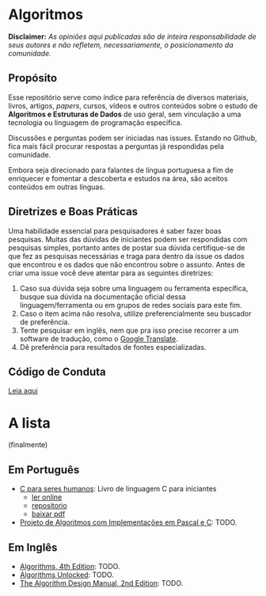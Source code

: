 # Algoritmos

**Disclaimer:** _As opiniões aqui publicadas são de inteira responsabilidade de seus autores e não refletem, necessariamente, o posicionamento da comunidade._ 


## Propósito

Esse repositório serve como índice para referência de diversos materiais, livros, artigos, *papers*, cursos, vídeos e outros conteúdos sobre o estudo de **Algoritmos e Estruturas de Dados** de uso geral, sem vinculação a uma tecnologia ou linguagem de programação específica.

Discussões e perguntas podem ser iniciadas nas issues. Estando no Github, fica mais fácil procurar respostas a perguntas já respondidas pela comunidade.

Embora seja direcionado para falantes de língua portuguesa a fim de enriquecer e fomentar a descoberta e estudos na área, são aceitos conteúdos em outras línguas.


## Diretrizes e Boas Práticas

Uma habilidade essencial para pesquisadores é saber fazer boas pesquisas. Muitas das dúvidas de iniciantes podem ser respondidas com pesquisas simples, portanto antes de postar sua dúvida certifique-se de que fez as pesquisas necessárias e traga para dentro da issue os dados que encontrou e os dados que não encontrou sobre o assunto. Antes de criar uma issue você deve atentar para as seguintes diretrizes:

1. Caso sua dúvida seja sobre uma linguagem ou ferramenta específica, busque sua dúvida na documentação oficial dessa linguagem/ferramenta ou em grupos de redes sociais para este fim.
2. Caso o item acima não resolva, utilize preferencialmente seu buscador de preferência.
3. Tente pesquisar em inglês, nem que pra isso precise recorrer a um software de tradução, como o [Google Translate](https://translate.google.com).
4. Dê preferência para resultados de fontes especializadas.


## Código de Conduta

[Leia aqui](https://github.com/geovanisouza92/algoritmos/blob/master/CODE_OF_CONDUCT.md)

# A lista

(finalmente)

## Em Português

- [C para seres humanos](http://github.com/RoboCopGay/CParaSeresHumanos): Livro de linguagem C para iniciantes
  - [ler online](http://robocopgay.github.io/CParaSeresHumanos)
  - [repositorio](http://github.com/RoboCopGay/CParaSeresHumanos)
  - [baixar pdf](https://github.com/RoboCopGay/CParaSeresHumanos/raw/master/c-para-seres-humanos.pdf)
- [Projeto de Algoritmos com Implementações em Pascal e C](http://www2.dcc.ufmg.br/livros/algoritmos/index.php): TODO.

## Em Inglês

- [Algorithms, 4th Edition](http://algs4.cs.princeton.edu/home/): TODO.
- [Algorithms Unlocked](https://mitpress.mit.edu/books/algorithms-unlocked): TODO.
- [The Algorithm Design Manual, 2nd Edition](http://www.algorist.com/): TODO.

